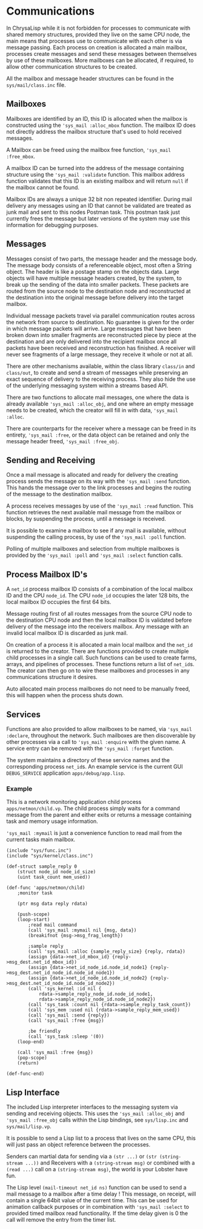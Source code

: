 # Communications

In ChrysaLisp while it is not forbidden for processes to communicate with
shared memory structures, provided they live on the same CPU node, the main
means that processes use to communicate with each other is via message passing.
Each process on creation is allocated a main mailbox, processes create messages
and send these messages between themselves by use of these mailboxes. More
mailboxes can be allocated, if required, to allow other communication
structures to be created.

All the mailbox and message header structures can be found in the
`sys/mail/class.inc` file.

## Mailboxes

Mailboxes are identified by an ID, this ID is allocated when the mailbox is
constructed using the `'sys_mail :alloc_mbox` function. The mailbox ID does not
directly address the mailbox structure that's used to hold received messages.

A Mailbox can be freed using the mailbox free function, `'sys_mail :free_mbox`.

A mailbox ID can be turned into the address of the message containing structure
using the `'sys_mail :validate` function. This mailbox address function
validates that this ID is an existing mailbox and will return `null` if the
mailbox cannot be found.

Mailbox IDs are always a unique 32 bit non repeated identifier. During mail
delivery any messages using an ID that cannot be validated are treated as junk
mail and sent to this nodes Postman task. This postman task just currently
frees the message but later versions of the system may use this information for
debugging purposes.

## Messages

Messages consist of two parts, the message header and the message body. The
message body consists of a referenceable object, most often a String object.
The header is like a postage stamp on the objects data. Large objects will have
multiple message headers created, by the system, to break up the sending of the
data into smaller packets. These packets are routed from the source node to the
destination node and reconstructed at the destination into the original message
before delivery into the target mailbox.

Individual message packets travel via parallel communication routes across the
network from source to destination. No guarantee is given for the order in
which message packets will arrive. Large messages that have been broken down
into smaller fragments are reconstructed piece by piece at the destination and
are only delivered into the recipient mailbox once all packets have been
received and reconstruction has finished. A receiver will never see fragments
of a large message, they receive it whole or not at all.

There are other mechanisms available, within the class library `class/in` and
`class/out`, to create and send a stream of messages while preserving an exact
sequence of delivery to the receiving process. They also hide the use of the
underlying messaging system within a streams based API.

There are two functions to allocate mail messages, one where the data is
already available `'sys_mail :alloc_obj`, and one where an empty message needs
to be created, which the creator will fill in with data, `'sys_mail :alloc`.

There are counterparts for the receiver where a message can be freed in its
entirety, `'sys_mail :free`, or the data object can be retained and only the
message header freed, `'sys_mail :free_obj`.

## Sending and Receiving

Once a mail message is allocated and ready for delivery the creating process
sends the message on its way with the `'sys_mail :send` function. This hands
the message over to the link processes and begins the routing of the message to
the destination mailbox.

A process receives messages by use of the `'sys_mail :read` function. This
function retrieves the next available mail message from the mailbox or blocks,
by suspending the process, until a message is received.

It is possible to examine a mailbox to see if any mail is available, without
suspending the calling process, by use of the `'sys_mail :poll` function.

Polling of multiple mailboxes and selection from multiple mailboxes is provided
by the `'sys_mail :poll` and `'sys_mail :select` function calls.

## Process Mailbox ID's

A `net_id` process mailbox ID consists of a combination of the local mailbox ID
and the CPU `node_id`. The CPU `node_id` occupies the later 128 bits, the local
mailbox ID occupies the first 64 bits.

Message routing first of all routes messages from the source CPU node to the
destination CPU node and then the local mailbox ID is validated before delivery
of the message into the receivers mailbox. Any message with an invalid local
mailbox ID is discarded as junk mail.

On creation of a process it is allocated a main local mailbox and the `net_id`
is returned to the creator. There are functions provided to create multiple
child processes in a single call. Such functions can be used to create farms,
arrays, and pipelines of processes. These functions return a list of `net_id`s.
The creator can then go on to wire these mailboxes and processes in any
communications structure it desires.

Auto allocated main process mailboxes do not need to be manually freed, this
will happen when the process shuts down.

## Services

Functions are also provided to allow mailboxes to be named, via `'sys_mail
:declare`, throughout the network. Such mailboxes are then discoverable by
other processes via a call to `'sys_mail :enquire` with the given name. A
service entry can be removed with the `'sys_mail :forget` function.

The system maintains a directory of these service names and the corresponding
process `net_id`s. An example service is the current GUI `DEBUG_SERVICE`
application `apps/debug/app.lisp`.

### Example

This is a network monitoring application child process `apps/netmon/child.vp`.
The child process simply waits for a command message from the parent and either
exits or returns a message containing task and memory usage information.

`'sys_mail :mymail` is just a convenience function to read mail from the
current tasks main mailbox.

```vdu
(include "sys/func.inc")
(include "sys/kernel/class.inc")

(def-struct sample_reply 0
	(struct node_id node_id_size)
	(uint task_count mem_used))

(def-func 'apps/netmon/child)
	;monitor task

	(ptr msg data reply rdata)

	(push-scope)
	(loop-start)
		;read mail command
		(call 'sys_mail :mymail nil {msg, data})
		(breakifnot {msg->msg_frag_length})

		;sample reply
		(call 'sys_mail :alloc {sample_reply_size} {reply, rdata})
		(assign {data->net_id_mbox_id} {reply->msg_dest.net_id_mbox_id})
		(assign {data->net_id_node_id.node_id_node1} {reply->msg_dest.net_id_node_id.node_id_node1})
		(assign {data->net_id_node_id.node_id_node2} {reply->msg_dest.net_id_node_id.node_id_node2})
		(call 'sys_kernel :id nil {
			rdata->sample_reply_node_id.node_id_node1,
			rdata->sample_reply_node_id.node_id_node2})
		(call 'sys_task :count nil {rdata->sample_reply_task_count})
		(call 'sys_mem :used nil {rdata->sample_reply_mem_used})
		(call 'sys_mail :send {reply})
		(call 'sys_mail :free {msg})

		;be friendly
		(call 'sys_task :sleep '(0))
	(loop-end)

	(call 'sys_mail :free {msg})
	(pop-scope)
	(return)

(def-func-end)
```

## Lisp Interface

The included Lisp interpreter interfaces to the messaging system via sending
and receiving objects. This uses the `'sys_mail :alloc_obj` and `'sys_mail
:free_obj` calls within the Lisp bindings, see `sys/lisp.inc` and
`sys/mail/lisp.vp`.

It is possible to send a Lisp list to a process that lives on the same CPU,
this will just pass an object reference between the processes.

Senders can martial data for sending via a `(str ...)` or `(str (string-stream
...))` and Receivers with a `(string-stream msg)` or combined with a `(read
...)` call on a `(string-stream msg)`, the world is your Lobster have fun.

The Lisp level `(mail-timeout net_id ns)` function can be used to send a mail
message to a mailbox after a time delay ! This message, on receipt, will
contain a single 64bit value of the current time. This can be used for
animation callback purposes or in combination with `'sys_mail :select` to
provided timed mailbox read functionality. If the time delay given is 0 the
call will remove the entry from the timer list.
